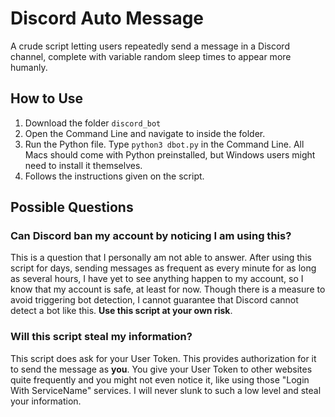 # Discord Auto Message
A crude script letting users repeatedly send a message in a Discord channel, complete with variable random sleep times to appear more humanly.

## How to Use
1. Download the folder `discord_bot`
2. Open the Command Line and navigate to inside the folder.
3. Run the Python file. Type `python3 dbot.py` in the Command Line. All Macs should come with Python preinstalled, but Windows users might need to install it themselves.
4. Follows the instructions given on the script.

## Possible Questions
### Can Discord ban my account by noticing I am using this?
This is a question that I personally am not able to answer. After using this script for days, sending messages as frequent as every minute for as long as several hours, I have yet to see anything happen to my account, so I know that my account is safe, at least for now. Though there is a measure to avoid triggering bot detection, I cannot guarantee that Discord cannot detect a bot like this. **Use this script at your own risk**.
### Will this script steal my information?
This script does ask for your User Token. This provides authorization for it to send the message as **you**. You give your User Token to other websites quite frequently and you might not even notice it, like using those "Login With ServiceName" services. I will never slunk to such a low level and steal your information. 
